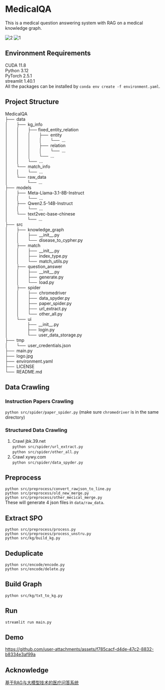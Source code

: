# MedicalQA
This is a medical question answering system with RAG on a medical knowledge graph.

![2](https://github.com/user-attachments/assets/d95d3b02-6a1f-4a6c-8b47-e8afa08c633a)
![1](https://github.com/user-attachments/assets/eb566ad7-0478-44c7-9a5f-fcfc9b17aea0)

## Environment Requirements
CUDA 11.8  
Python 3.12  
PyTorch 2.5.1  
streamlit 1.40.1  
All the packages can be installed by `conda env create -f environment.yaml`.

## Project Structure
MedicalQA  
├──&ensp;data  
│&ensp;&ensp;&ensp;&ensp;├──&ensp;kg_info  
│&ensp;&ensp;&ensp;&ensp;│&ensp;&ensp;&ensp;&ensp;├── fixed_entity_relation  
│&ensp;&ensp;&ensp;&ensp;│&ensp;&ensp;&ensp;&ensp;│&ensp;&ensp;&ensp;&ensp;├──&ensp;entity  
│&ensp;&ensp;&ensp;&ensp;│&ensp;&ensp;&ensp;&ensp;│&ensp;&ensp;&ensp;&ensp;│&ensp;&ensp;&ensp;&ensp;└──&ensp;...  
│&ensp;&ensp;&ensp;&ensp;│&ensp;&ensp;&ensp;&ensp;│&ensp;&ensp;&ensp;&ensp;├──&ensp;relation  
│&ensp;&ensp;&ensp;&ensp;│&ensp;&ensp;&ensp;&ensp;│&ensp;&ensp;&ensp;&ensp;│&ensp;&ensp;&ensp;&ensp;└──&ensp;...  
│&ensp;&ensp;&ensp;&ensp;│&ensp;&ensp;&ensp;&ensp;│&ensp;&ensp;&ensp;&ensp;└──&ensp;...  
│&ensp;&ensp;&ensp;&ensp;│&ensp;&ensp;&ensp;&ensp;└──&ensp;...  
│&ensp;&ensp;&ensp;&ensp;└──&ensp;match_info  
│&ensp;&ensp;&ensp;&ensp;│&ensp;&ensp;&ensp;&ensp;└──&ensp;...  
│&ensp;&ensp;&ensp;&ensp;└──&ensp;raw_data  
│&ensp;&ensp;&ensp;&ensp;&ensp;&ensp;&ensp;&ensp;&ensp;└──&ensp;...  
├──&ensp;models  
│&ensp;&ensp;&ensp;&ensp;├──&ensp;Meta-Llama-3.1-8B-Instruct  
│&ensp;&ensp;&ensp;&ensp;│&ensp;&ensp;&ensp;&ensp;└──&ensp;...  
│&ensp;&ensp;&ensp;&ensp;├──&ensp;Qwen2.5-14B-Instruct  
│&ensp;&ensp;&ensp;&ensp;│&ensp;&ensp;&ensp;&ensp;└──&ensp;...  
│&ensp;&ensp;&ensp;&ensp;└──&ensp;text2vec-base-chinese  
│&ensp;&ensp;&ensp;&ensp;&ensp;&ensp;&ensp;&ensp;&ensp;└──&ensp;...  
├──&ensp;src  
│&ensp;&ensp;&ensp;&ensp;├──&ensp;knowledge_graph  
│&ensp;&ensp;&ensp;&ensp;│&ensp;&ensp;&ensp;&ensp;├──&ensp;\_\_init\_\_.py  
│&ensp;&ensp;&ensp;&ensp;│&ensp;&ensp;&ensp;&ensp;└──&ensp;disease_to_cypher.py  
│&ensp;&ensp;&ensp;&ensp;├──&ensp;match  
│&ensp;&ensp;&ensp;&ensp;│&ensp;&ensp;&ensp;&ensp;├──&ensp;\_\_init\_\_.py  
│&ensp;&ensp;&ensp;&ensp;│&ensp;&ensp;&ensp;&ensp;├──&ensp;index_type.py  
│&ensp;&ensp;&ensp;&ensp;│&ensp;&ensp;&ensp;&ensp;└──&ensp;match_utils.py  
│&ensp;&ensp;&ensp;&ensp;├──&ensp;question_answer  
│&ensp;&ensp;&ensp;&ensp;│&ensp;&ensp;&ensp;&ensp;├──&ensp;\_\_init\_\_.py  
│&ensp;&ensp;&ensp;&ensp;│&ensp;&ensp;&ensp;&ensp;├──&ensp;generate.py  
│&ensp;&ensp;&ensp;&ensp;│&ensp;&ensp;&ensp;&ensp;└──&ensp;load.py  
│&ensp;&ensp;&ensp;&ensp;├──&ensp;spider  
│&ensp;&ensp;&ensp;&ensp;│&ensp;&ensp;&ensp;&ensp;├──&ensp;chromedriver  
│&ensp;&ensp;&ensp;&ensp;│&ensp;&ensp;&ensp;&ensp;├──&ensp;data_spyder.py  
│&ensp;&ensp;&ensp;&ensp;│&ensp;&ensp;&ensp;&ensp;├──&ensp;paper_spider.py  
│&ensp;&ensp;&ensp;&ensp;│&ensp;&ensp;&ensp;&ensp;├──&ensp;url_extract.py  
│&ensp;&ensp;&ensp;&ensp;│&ensp;&ensp;&ensp;&ensp;└──&ensp;other_all.py  
│&ensp;&ensp;&ensp;&ensp;└──&ensp;ui  
│&ensp;&ensp;&ensp;&ensp;&ensp;&ensp;&ensp;&ensp;&ensp;├──&ensp;\_\_init\_\_.py  
│&ensp;&ensp;&ensp;&ensp;&ensp;&ensp;&ensp;&ensp;&ensp;├──&ensp;login.py  
│&ensp;&ensp;&ensp;&ensp;&ensp;&ensp;&ensp;&ensp;&ensp;└──&ensp;user_data_storage.py  
├──&ensp;tmp  
│&ensp;&ensp;&ensp;&ensp;└──&ensp;user_credentials.json  
├──&ensp;main.py  
├──&ensp;logo.jpg  
├──&ensp;environment.yaml  
├──&ensp;LICENSE  
└──&ensp;README.md  

## Data Crawling
### Instruction Papers Crawling  
`python src/spider/paper_spider.py` (make sure `chromedriver` is in the same directory)  
### Structured Data Crawling  
1. Crawl jbk.39.net  
`python src/spider/url_extract.py`  
`python src/spider/other_all.py`  
2. Crawl xywy.com  
`python src/spider/data_spyder.py`  

## Preprocess  
`python src/preprocess/convert_rawjson_to_line.py`  
`python src/preprocess/old_new_merge.py`  
`python src/preprocess/other_mecical_merge.py`  
These will generate 4 json files in `data/raw_data`.  

## Extract SPO
`python src/preprocess/process.py`  
`python src/preprocess/process_unstru.py`  
`python src/kg/build_kg.py`  

## Deduplicate
`python src/encode/encode.py`  
`python src/encode/delete.py`

## Build Graph
`python src/kg/txt_to_kg.py`

## Run
`streamlit run main.py`

## Demo
https://github.com/user-attachments/assets/f785cacf-d4de-47c2-8832-b8334e3af99a

## Acknowledge
[基于RAG与大模型技术的医疗问答系统](https://github.com/honeyandme/RAGQnASystem)
